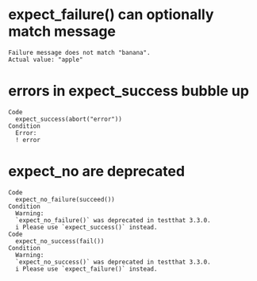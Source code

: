 # expect_failure() can optionally match message

    Failure message does not match "banana".
    Actual value: "apple"

# errors in expect_success bubble up

    Code
      expect_success(abort("error"))
    Condition
      Error:
      ! error

# expect_no are deprecated

    Code
      expect_no_failure(succeed())
    Condition
      Warning:
      `expect_no_failure()` was deprecated in testthat 3.3.0.
      i Please use `expect_success()` instead.
    Code
      expect_no_success(fail())
    Condition
      Warning:
      `expect_no_success()` was deprecated in testthat 3.3.0.
      i Please use `expect_failure()` instead.

